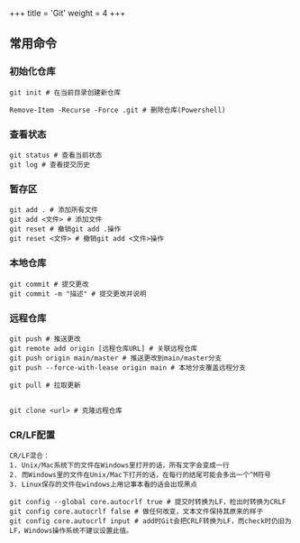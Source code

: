+++
title = 'Git'
weight = 4
+++

## 常用命令
### 初始化仓库
```
git init # 在当前目录创建新仓库

Remove-Item -Recurse -Force .git # 删除仓库(Powershell)
```

### 查看状态
```
git status # 查看当前状态
git log # 查看提交历史
```

### 暂存区
```
git add . # 添加所有文件
git add <文件> # 添加文件
git reset # 撤销git add .操作
git reset <文件> # 撤销git add <文件>操作
```

### 本地仓库 
```
git commit # 提交更改
git commit -m "描述" # 提交更改并说明
```

### 远程仓库
```
git push # 推送更改
git remote add origin [远程仓库URL] # 关联远程仓库
git push origin main/master # 推送更改到main/master分支
git push --force-with-lease origin main # 本地分支覆盖远程分支

git pull # 拉取更新


git clone <url> # 克隆远程仓库
```

### CR/LF配置
```
CR/LF混合：
1. Unix/Mac系统下的文件在Windows里打开的话，所有文字会变成一行
2. 而Windows里的文件在Unix/Mac下打开的话，在每行的结尾可能会多出一个^M符号
3. Linux保存的文件在windows上用记事本看的话会出现黑点

git config --global core.autocrlf true # 提交时转换为LF，检出时转换为CRLF
git config core.autocrlf false # 做任何改变，文本文件保持其原来的样子
git config core.autocrlf input # add时Git会把CRLF转换为LF，而check时仍旧为LF，Windows操作系统不建议设置此值。
```
